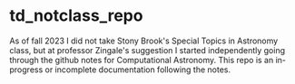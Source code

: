 # td_notclass_repo
As of fall 2023 I did not take Stony Brook's Special Topics in Astronomy class, but at professor Zingale's suggestion I started independently going through the github notes for Computational Astronomy. This repo is an in-progress or incomplete documentation following the notes.
